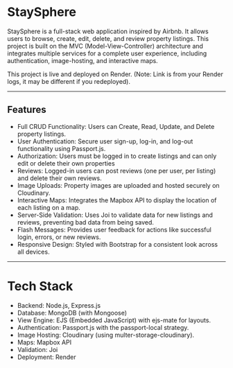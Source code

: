 # StaySphere
StaySphere is a full-stack web application inspired by Airbnb. It allows users to browse, create, edit, delete, and review property listings. This project is built on the MVC (Model-View-Controller) architecture and integrates multiple services for a complete user experience, including authentication, image-hosting, and interactive maps.

This project is live and deployed on Render. (Note: Link is from your Render logs, it may be different if you redeployed).

---

## Features

* Full CRUD Functionality: Users can Create, Read, Update, and Delete property listings.
* User Authentication: Secure user sign-up, log-in, and log-out functionality using Passport.js.
* Authorization: Users must be logged in to create listings and can only edit or delete their own properties
* Reviews: Logged-in users can post reviews (one per user, per listing) and delete their own reviews.
* Image Uploads: Property images are uploaded and hosted securely on Cloudinary.
* Interactive Maps: Integrates the Mapbox API to display the location of each listing on a map.
* Server-Side Validation: Uses Joi to validate data for new listings and reviews, preventing bad data from being saved.
* Flash Messages: Provides user feedback for actions like successful login, errors, or new reviews.
* Responsive Design: Styled with Bootstrap for a consistent look across all devices.

---

# Tech Stack

* Backend: Node.js, Express.js
* Database: MongoDB (with Mongoose)
* View Engine: EJS (Embedded JavaScript) with ejs-mate for layouts.
* Authentication: Passport.js with the passport-local strategy.
* Image Hosting: Cloudinary (using multer-storage-cloudinary).
* Maps: Mapbox API
* Validation: Joi
* Deployment: Render
